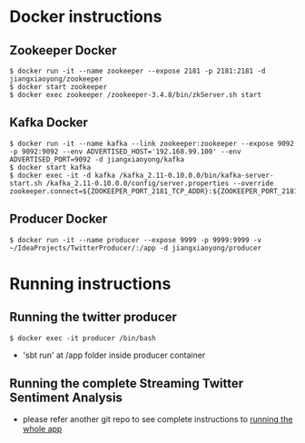 Docker instructions
============================
Zookeeper Docker
----------------------------
```
$ docker run -it --name zookeeper --expose 2181 -p 2181:2181 -d jiangxiaoyong/zookeeper
$ docker start zookeeper
$ docker exec zookeeper /zookeeper-3.4.8/bin/zkServer.sh start
```

Kafka Docker
----------------------------
```
$ docker run -it --name kafka --link zookeeper:zookeeper --expose 9092 -p 9092:9092 --env ADVERTISED_HOST='192.168.99.100' --env ADVERTISED_PORT=9092 -d jiangxiaoyong/kafka
$ docker start kafka
$ docker exec -it -d kafka /kafka_2.11-0.10.0.0/bin/kafka-server-start.sh /kafka_2.11-0.10.0.0/config/server.properties --override zookeeper.connect=${ZOOKEEPER_PORT_2181_TCP_ADDR}:${ZOOKEEPER_PORT_2181_TCP_PORT}
```

Producer Docker
-----------------------------
```
$ docker run -it --name producer --expose 9999 -p 9999:9999 -v ~/IdeaProjects/TwitterProducer/:/app -d jiangxiaoyong/producer
```

Running instructions
=============================
Running the twitter producer
-----------------------------
```
$ docker exec -it producer /bin/bash
```
- 'sbt run' at /app folder inside producer container


Running the complete Streaming Twitter Sentiment Analysis
---------------------------------------------------------
- please refer another git repo to see complete instructions to [running the whole app](https://github.com/jiangxiaoyong/StreamingTwitterSentimentAnalysis)

